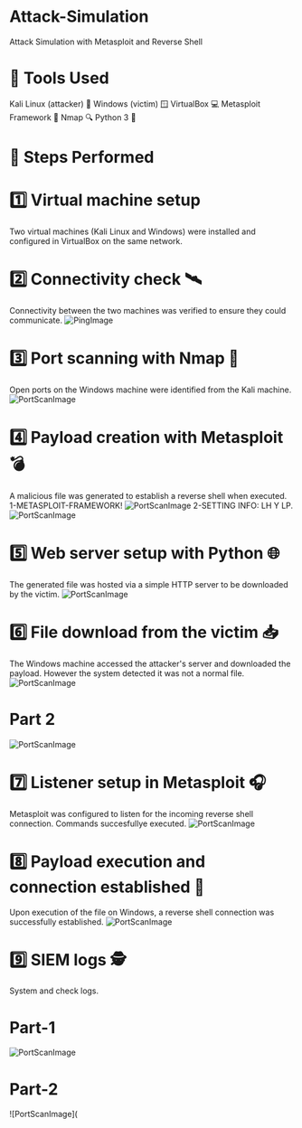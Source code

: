 # Attack-Simulation
Attack Simulation with Metasploit and Reverse Shell
# 🧰 Tools Used
Kali Linux (attacker) 🐉
Windows (victim) 🪟
VirtualBox 💻
Metasploit Framework 🎯
Nmap 🔍
Python 3 🐍

# 🧪 Steps Performed
# 1️⃣ Virtual machine setup
Two virtual machines (Kali Linux and Windows) were installed and configured in VirtualBox on the same network.

# 2️⃣ Connectivity check 🛰️
Connectivity between the two machines was verified to ensure they could communicate.
![PingImage](PingFromKali.png)
# 3️⃣ Port scanning with Nmap 🔎
Open ports on the Windows machine were identified from the Kali machine.
![PortScanImage](SCANnmap.png)

# 4️⃣ Payload creation with Metasploit 💣
A malicious file was generated to establish a reverse shell when executed.
1-METASPLOIT-FRAMEWORK!
![PortScanImage](Excecuting-Meta-Exploit-Multihandler.png)
2-SETTING INFO: LH Y LP.
![PortScanImage](SET-INFO-META-ATTACK.png)

# 5️⃣ Web server setup with Python 🌐
The generated file was hosted via a simple HTTP server to be downloaded by the victim.
![PortScanImage](PYTHON-SERVER.png)

# 6️⃣ File download from the victim 📥
The Windows machine accessed the attacker's server and downloaded the payload. However the system detected it was not a normal file. 
![PortScanImage](SitioWEB.png)
# Part 2
![PortScanImage](Descarga.png)

# 7️⃣ Listener setup in Metasploit 🎧
Metasploit was configured to listen for the incoming reverse shell connection. Commands succesfullye executed. 
![PortScanImage](CONEXION-KALI-ESTABLISHED.png)

# 8️⃣ Payload execution and connection established 🔌
Upon execution of the file on Windows, a reverse shell connection was successfully established.
![PortScanImage](ConnectionEstablished.png)

# 9️⃣ SIEM logs 🕵️
System and check logs.
# Part-1
![PortScanImage](LOGS1.png)
# Part-2
![PortScanImage](
